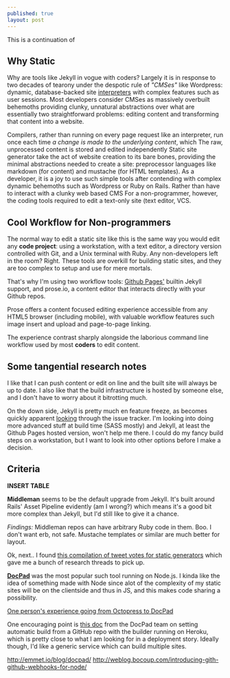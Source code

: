 ```yaml
---
published: true
layout: post
---
```


This is a continuation of 

## Why Static

Why are tools like Jekyll in vogue with coders? Largely it is in response to two decades of tearony under the despotic rule of _"CMSes"_ like Wordpress: dynamic, database-backed site [interpreters](http://en.wikipedia.org/wiki/Interpreter_(computing)) with complex features such as user sessions. Most developers consider CMSes as massively overbuilt behemoths providing clunky, unnatural abstractions over what are essentially two straightforward problems: editing content and transforming that content into a website.

Compilers, rather than running on every page request like an interpreter, run once each time *a change is made to the underlying content*, which The raw, unprocessed content is stored and edited independently
Static site generator take the act of website creation to its bare bones, providing the minimal abstractions needed to create a site: preprocessor languages like markdown (for content) and mustache (for HTML templates). As a developer, it is a joy to use such simple tools after contending with complex dynamic behemoths such as Wordpress or Ruby on Rails. Rather than have to interact with a clunky web based CMS For a non-programmer, however, the coding tools required to edit a text-only site (text editor, VCS.

## Cool Workflow for Non-programmers

The normal way to edit a static site like this is the same way you would edit any **code project**: using a workstation, with a text editor, a directory version controlled with Git, and a Unix terminal with Ruby. Any non-developers left in the room? Right. These tools are overkill for building static sites, and they are too complex to setup and use for mere mortals.

That's why I'm using two workflow tools: [Github Pages'](https://pages.github.com) builtin Jekyll support, and prose.io, a content editor that interacts directly with your Github repos.

Prose offers a content focused editing experience accessible from any HTML5 browser (including mobile), with valuable workflow features such image insert and upload and page-to-page linking.

The experience contrast sharply alongside the laborious command line workflow used by most **coders** to edit content. 

## Some tangential research notes

I like that I can push content or edit on line and the built site will always be up to date. I also like that the build infrastructure is hosted by someone else, and I don't have to worry about it bitrotting much.

On the down side, Jekyll is pretty much en feature freeze, as becomes quickly apparent [looking](https://github.com/mojombo/jekyll/issues/53) through the issue tracker. I'm looking into doing more advanced stuff at build time (SASS mostly) and Jekyll, at least the Github Pages hosted version, won't help me there. I could do my fancy build steps on a workstation, but I want to look into other options before I make a decision. 

## Criteria

**INSERT TABLE**

**Middleman** seems to be the default upgrade from Jekyll. It's built around Rails' Asset Pipeline evidently (am I wrong?) which means it's a good bit more complex than Jekyll, but I'd still like to give it a chance.

*Findings:* Middleman repos can have arbitrary Ruby code in them. Boo. I don't want erb, not safe. Mustache templates or similar are much better for layout.
 
Ok, next.. I found [this compilation of tweet votes for static generators](https://gist.github.com/davatron5000/2254924) which gave me a bunch of research threads to pick up.

**[DocPad](http://docpad.org/)** was the most popular such tool running on Node.js. I kinda like the idea of something made with Node since alot of the complexity of my static sites will be on the clientside and thus in JS, and this makes code sharing a possibility.

[One person's experience going from Octopress to DocPad](http://blog.scriptybooks.com/from-jekyll-octopress-to-docpad/)

One encouraging point is [this doc](https://gist.github.com/balupton/5519403) from the DocPad team on setting automatic build from a GitHub repo with the builder running on Heroku, which is pretty close to what I am looking for in a deployment story. Ideally though, I'd like a generic service which can build multiple sites. 

http://emmet.io/blog/docpad/
http://weblog.bocoup.com/introducing-gith-github-webhooks-for-node/
